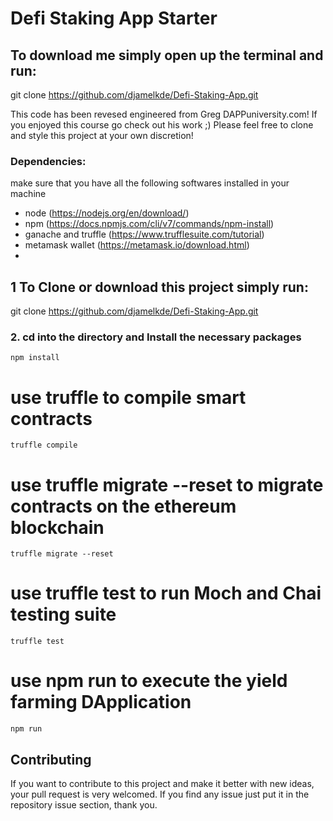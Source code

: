 # Defi Staking App Starter

## To download me simply open up the terminal and run:

git clone https://github.com/djamelkde/Defi-Staking-App.git

This code has been revesed engineered from Greg DAPPuniversity.com! If you enjoyed this course go check out his work ;) 
Please feel free to clone and style this project at your own discretion!

### Dependencies:
make sure that you have all the following softwares installed in your machine
- node (https://nodejs.org/en/download/)
- npm (https://docs.npmjs.com/cli/v7/commands/npm-install)
- ganache and truffle (https://www.trufflesuite.com/tutorial)
- metamask wallet (https://metamask.io/download.html)
- 

## 1 To Clone or download this project simply run: 

git clone https://github.com/djamelkde/Defi-Staking-App.git

### 2. cd into the directory and Install the necessary packages
```console
npm install
```

# use truffle to compile smart contracts
```console
truffle compile
```

# use truffle migrate --reset to migrate contracts on the ethereum blockchain
```console
truffle migrate --reset
```

# use truffle test to run Moch and Chai testing suite
```console
truffle test
```
# use npm run to execute the yield farming DApplication 
```console
npm run
``` 

## Contributing
If you want to contribute to this project and make it better with new ideas, your pull request is very welcomed.
If you find any issue just put it in the repository issue section, thank you.
